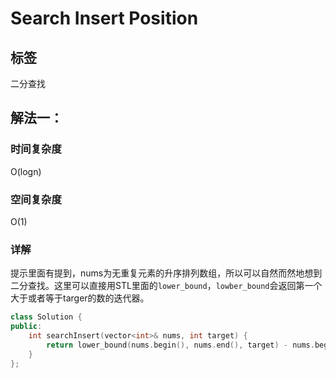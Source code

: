 # Search Insert Position

## 标签
二分查找

## 解法一：

### 时间复杂度
O(logn)

### 空间复杂度
O(1)

### 详解
提示里面有提到，nums为无重复元素的升序排列数组，所以可以自然而然地想到二分查找。这里可以直接用STL里面的`lower_bound`，`lowber_bound`会返回第一个大于或者等于targer的数的迭代器。

```c++
class Solution {
public:
    int searchInsert(vector<int>& nums, int target) {
        return lower_bound(nums.begin(), nums.end(), target) - nums.begin();
    }
};
```

